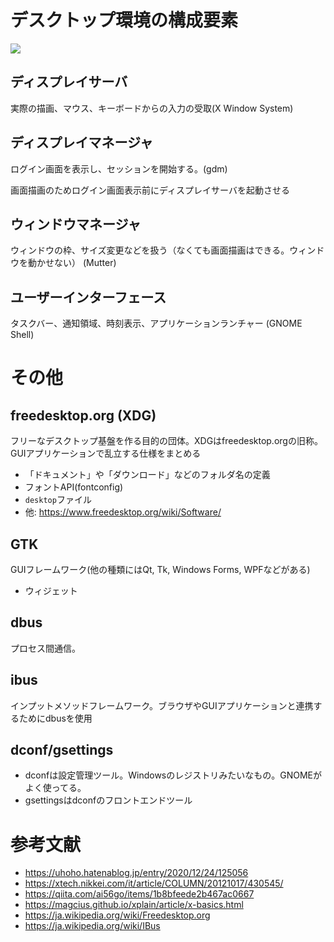 # デスクトップ環境の構成要素

![](https://i.stack.imgur.com/LZGBJ.png)

## ディスプレイサーバ

実際の描画、マウス、キーボードからの入力の受取(X Window System)

## ディスプレイマネージャ

ログイン画面を表示し、セッションを開始する。(gdm)

画面描画のためログイン画面表示前にディスプレイサーバを起動させる

## ウィンドウマネージャ

ウィンドウの枠、サイズ変更などを扱う（なくても画面描画はできる。ウィンドウを動かせない）
(Mutter)

## ユーザーインターフェース

タスクバー、通知領域、時刻表示、アプリケーションランチャー
(GNOME Shell)

# その他

## freedesktop.org (XDG)

フリーなデスクトップ基盤を作る目的の団体。XDGはfreedesktop.orgの旧称。GUIアプリケーションで乱立する仕様をまとめる

- 「ドキュメント」や「ダウンロード」などのフォルダ名の定義
- フォントAPI(fontconfig)
- `desktop`ファイル
- 他: https://www.freedesktop.org/wiki/Software/

## GTK

GUIフレームワーク(他の種類にはQt, Tk, Windows Forms, WPFなどがある)

- ウィジェット

## dbus

プロセス間通信。

## ibus

インプットメソッドフレームワーク。ブラウザやGUIアプリケーションと連携するためにdbusを使用

## dconf/gsettings

- dconfは設定管理ツール。Windowsのレジストリみたいなもの。GNOMEがよく使ってる。
- gsettingsはdconfのフロントエンドツール

# 参考文献

- https://uhoho.hatenablog.jp/entry/2020/12/24/125056
- https://xtech.nikkei.com/it/article/COLUMN/20121017/430545/
- https://qiita.com/ai56go/items/1b8bfeede2b467ac0667
- https://magcius.github.io/xplain/article/x-basics.html
- https://ja.wikipedia.org/wiki/Freedesktop.org
- https://ja.wikipedia.org/wiki/IBus
